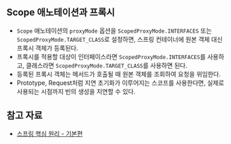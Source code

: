 ## Scope 애노테이션과 프록시

- `Scope` 애노테이션의 `proxyMode` 옵션을 `ScopedProxyMode.INTERFACES` 또는 `ScopedProxyMode.TARGET_CLASS`로 설정하면, 스프링 컨테이너에 원본 객체 대신 프록시 객체가 등록된다.
- 프록시를 적용할 대상이 인터페이스라면 `ScopedProxyMode.INTERFACES`를 사용하고, 클래스라면 `ScopedProxyMode.TARGET_CLASS`를 사용하면 된다.
- 등록된 프록시 객체는 메서드가 호출될 때 원본 객체를 조회하여 요청을 위임한다.
- Prototype, Request처럼 지연 초기화가 이루어지는 스코프를 사용한다면, 실제로 사용되는 시점까지 빈의 생성을 지연할 수 있다.

## 참고 자료

- [스프링 핵심 원리 - 기본편](https://www.inflearn.com/course/%EC%8A%A4%ED%94%84%EB%A7%81-%ED%95%B5%EC%8B%AC-%EC%9B%90%EB%A6%AC-%EA%B8%B0%EB%B3%B8%ED%8E%B8)